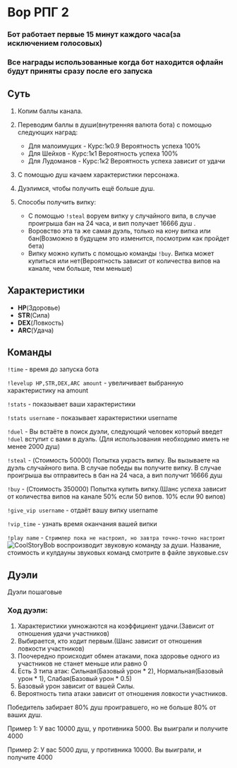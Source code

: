 # Вор РПГ 2
### Бот работает первые 15 минут каждого часа(за исключением голосовых)
### Все награды использованные когда бот находится офлайн будут приняты сразу после его запуска

## Суть

1. Копим баллы канала.
2. Переводим баллы в души(внутренняя валюта бота) с помощью следующих наград:
    * Для малоимущих - Курс:1к0.9 Вероятность успеха 100%
    * Для Шейхов - Курс:1к1 Вероятность успеха 100%
    * Для Лудоманов - Курс:1к2 Вероятность успеха зависит от удачи
    
4. С помощью душ качаем характеристики персонажа.
5. Дуэлимся, чтобы получить ещё больше душ.
6. Способы получить випку:
   * С помощью `!steal` воруем випку у случайного випа, в случае проигрыша бан на 24 часа, и вип получает 16666 душ .
   * Воровство эта та же самая дуэль, только на кону випка или бан(Возможно в будущем это изменится, посмотрим как пройдет бета)
   * Випку можно купить с помощью команды `!buy`. Випка может купиться или нет(Вероятность зависит от количества випов на канале, чем больше, тем меньше)

## Характеристики
* **HP**(Здоровье)
* **STR**(Сила)
* **DEX**(Ловкость)
* **ARC**(Удача)

## Команды
`!time` - время до запуска бота

`!levelup HP,STR,DEX,ARC amount` - увеличивает выбранную характеристику на amount 

`!stats` - показывает ваши характеристики

`!stats username` - показывает характеристики username

`!duel` - Вы встаёте в поиск дуэли, следующий человек который введет `!duel` вступит с вами в дуэль. (Для использования необходимо иметь не менее 2000 душ)

`!steal` - (Стоимость 50000) Попытка украсть випку. Вы вызываете на дуэль случайного випа.
В случае победы вы получите випку. В случае проигрыша вы отправитесь в бан на 24 часа, а вип получит 16666 душ

`!buy` - (Стоимость 350000) Попытка купить випку.(Шанс успеха зависит от количества випов на канале 50% если 50 випов. 10% если 90 випов)

`!give_vip username` - отдаёт вашу випку username

`!vip_time` - узнать время оканчания вашей випки

`!play name` - `Стримлер пока не настроил, но завтра точно-точно настроит` 
![CoolStoryBob](https://static-cdn.jtvnw.net/emoticons/v2/123171/default/dark/1.0)
воспроизводит звуковую команду за души. Название, стоимость и кулдауны звуковых команд смотрите в файле звуковые.csv

## Дуэли
Дуэли пошаговые

### Ход дуэли:
1. Характеристики умножаются на коэффициент удачи.(Зависит от отношения удачи участников)
2. Выбирается, кто ходит первым.(Шанс зависит от отношения ловкости участников)
3. Поочередно происходит обмен атаками, пока здоровье одного из участников не станет меньше или равно 0
4. Есть 3 типа атак: Сильная(Базовый урон * 2), Нормальная(Базовый урон * 1), Слабая(Базовый урон * 0.5)
5. Базовый урон зависит от вашей Силы.
6. Вероятность типа атаки зависит от отношения ловкости участников.


Победитель забирает 80% душ проигравшего, но не больше 80% от ваших душ.

Пример 1: У вас 10000 душ, у противника 5000. Вы выиграли и получите 4000

Пример 2: У вас 5000 душ, у противника 10000. Вы выиграли, и получите 4000
